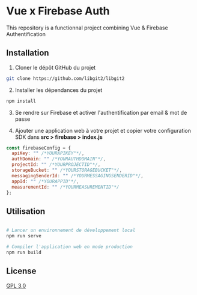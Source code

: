 # Vue x Firebase Auth

This repository is a functionnal project combining Vue & Firebase Authentification

## Installation

1. Cloner le dépôt GitHub du projet

```bash
git clone https://github.com/libgit2/libgit2
```

2. Installer les dépendances du projet
```bash
npm install
```

3. Se rendre sur Firebase et activer l'authentification par email & mot de passe

4. Ajouter une application web à votre projet et copier votre configuration SDK dans **src > firebase > index.js**

```javascript
const firebaseConfig = {
  apiKey: "" /*YOURAPIKEY"*/,
  authDomain: "" /*YOURAUTHDOMAIN"*/,
  projectId: "" /*YOURPROJECTID"*/,
  storageBucket: "" /*YOURSTORAGEBUCKET"*/,
  messagingSenderId: "" /*YOURMESSAGINGSENDERID"*/,
  appId: "" /*YOURAPPID"*/,
  measurementId: "" /*YOURMEASUREMENTID"*/
};
```

## Utilisation

```bash 

# Lancer un environnement de développement local
npm run serve

# Compiler l'application web en mode production
npm run build

```

## License
[GPL 3.0](https://choosealicense.com/licenses/gpl-3.0/)

